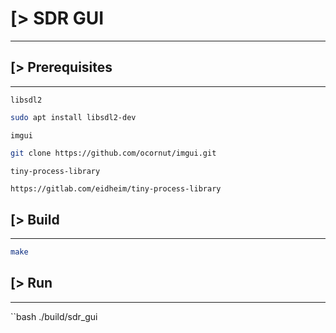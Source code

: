 # [> SDR GUI
------------

## [> Prerequisites
-------------------

`libsdl2`
```bash
sudo apt install libsdl2-dev
```

`imgui`
```bash
git clone https://github.com/ocornut/imgui.git
```

`tiny-process-library`
```bash
https://gitlab.com/eidheim/tiny-process-library
```

## [> Build
------------

```bash
make
```

## [> Run
---------
``bash
./build/sdr_gui
```